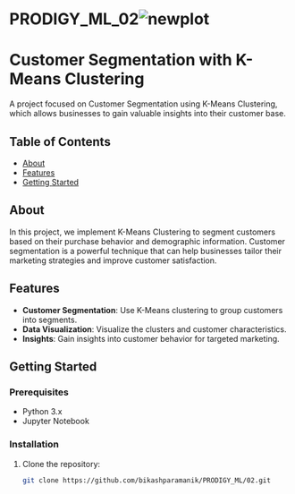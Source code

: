 # PRODIGY_ML_02![newplot](https://github.com/bikashparamanik/PRODIGY_ML_02/assets/118504748/520d8793-576a-4266-85f1-20290ebca0f1)
# Customer Segmentation with K-Means Clustering

A project focused on Customer Segmentation using K-Means Clustering, which allows businesses to gain valuable insights into their customer base.

## Table of Contents

- [About](#about)
- [Features](#features)
- [Getting Started](#getting-started)

## About

In this project, we implement K-Means Clustering to segment customers based on their purchase behavior and demographic information. Customer segmentation is a powerful technique that can help businesses tailor their marketing strategies and improve customer satisfaction.

## Features

- **Customer Segmentation**: Use K-Means clustering to group customers into segments.
- **Data Visualization**: Visualize the clusters and customer characteristics.
- **Insights**: Gain insights into customer behavior for targeted marketing.

## Getting Started

### Prerequisites

- Python 3.x
- Jupyter Notebook

### Installation

1. Clone the repository:

   ```sh
   git clone https://github.com/bikashparamanik/PRODIGY_ML/02.git

